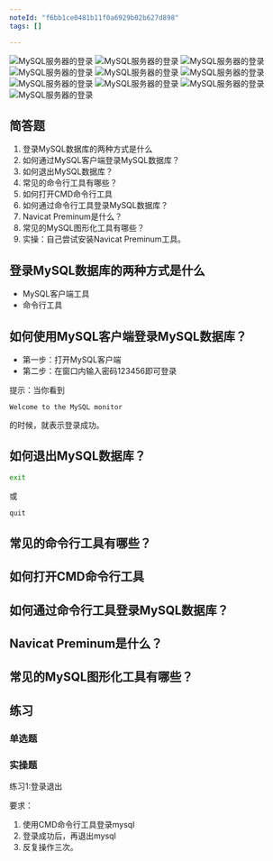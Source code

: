 ```yaml
---
noteId: "f6bb1ce0481b11f0a6929b02b627d898"
tags: []

---
```


![MySQL服务器的登录](../images/039.jpeg)
![MySQL服务器的登录](../images/040.jpeg)
![MySQL服务器的登录](../images/041.jpeg)
![MySQL服务器的登录](../images/042.jpeg)
![MySQL服务器的登录](../images/043.jpeg)
![MySQL服务器的登录](../images/044.jpeg)
![MySQL服务器的登录](../images/045.jpeg)
![MySQL服务器的登录](../images/046.jpeg)
![MySQL服务器的登录](../images/047.jpeg)
![MySQL服务器的登录](../images/048.jpeg)

## 简答题
1. 登录MySQL数据库的两种方式是什么
2. 如何通过MySQL客户端登录MySQL数据库？
3. 如何退出MySQL数据库？
4. 常见的命令行工具有哪些？
5. 如何打开CMD命令行工具
6. 如何通过命令行工具登录MySQL数据库？
7. Navicat Preminum是什么？
8. 常见的MySQL图形化工具有哪些？
9. 实操：自己尝试安装Navicat Preminum工具。


## 登录MySQL数据库的两种方式是什么
- MySQL客户端工具
- 命令行工具
## 如何使用MySQL客户端登录MySQL数据库？
- 第一步：打开MySQL客户端
- 第二步：在窗口内输入密码123456即可登录

提示：当你看到
```
Welcome to the MySQL monitor
```
的时候，就表示登录成功。

## 如何退出MySQL数据库？
```bash
exit
```
或
```bash
quit
```
## 常见的命令行工具有哪些？
## 如何打开CMD命令行工具
## 如何通过命令行工具登录MySQL数据库？
## Navicat Preminum是什么？
## 常见的MySQL图形化工具有哪些？

## 练习
### 单选题


### 实操题
练习1:登录退出

要求：

1. 使用CMD命令行工具登录mysql
2. 登录成功后，再退出mysql
3. 反复操作三次。

